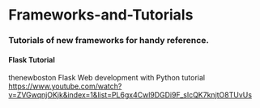 # Frameworks-and-Tutorials
### Tutorials of new frameworks for handy reference.

#### Flask Tutorial
thenewboston Flask Web development with Python tutorial </br>
https://www.youtube.com/watch?v=ZVGwqnjOKjk&index=1&list=PL6gx4Cwl9DGDi9F_slcQK7knjtO8TUvUs
